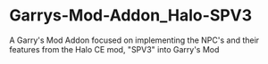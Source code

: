 # Garrys-Mod-Addon_Halo-SPV3
 A Garry's Mod Addon focused on implementing the NPC's and their features from the Halo CE mod, "SPV3" into Garry's Mod
